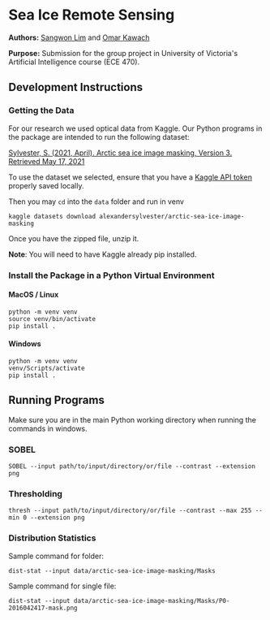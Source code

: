 # Sea Ice Remote Sensing

**Authors:** [Sangwon Lim](https://github.com/sum1lim) and [Omar Kawach](https://github.com/omarkawach)

**Purpose:** Submission for the group project in University of Victoria's Artificial Intelligence course (ECE 470). 

## Development Instructions 

### Getting the Data

For our research we used optical data from Kaggle. Our Python programs in the package are intended to run the following dataset:

[Sylvester, S. (2021, April). Arctic sea ice image masking, Version 3. Retrieved May 17, 2021](https://www.kaggle.com/alexandersylvester/arctic-sea-ice-image-masking/version/3)

To use the dataset we selected, ensure that you have a [Kaggle API token](https://www.kaggle.com/c/two-sigma-financial-news/discussion/83593) properly saved locally. 

Then you may ```cd``` into the ```data``` folder and run in venv

```
kaggle datasets download alexandersylvester/arctic-sea-ice-image-masking 
```

Once you have the zipped file, unzip it. 

**Note**: You will need to have Kaggle already pip installed. 

### Install the Package in a Python Virtual Environment

#### MacOS / Linux

```
python -m venv venv
source venv/bin/activate
pip install .
```

#### Windows

```
python -m venv venv
venv/Scripts/activate
pip install .
```

## Running Programs

Make sure you are in the main Python working directory when running the commands in windows.

### SOBEL
```SOBEL --input path/to/input/directory/or/file --contrast --extension png```

### Thresholding
```thresh --input path/to/input/directory/or/file --contrast --max 255 --min 0 --extension png```

### Distribution Statistics 

Sample command for folder: 

```dist-stat --input data/arctic-sea-ice-image-masking/Masks```

Sample command for single file: 

```dist-stat --input data/arctic-sea-ice-image-masking/Masks/P0-2016042417-mask.png```